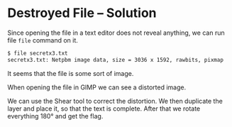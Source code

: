 # Destroyed File – Solution

Since opening the file in a text editor does not reveal anything, we can run file `file` command on it.

```bash
$ file secretx3.txt
secretx3.txt: Netpbm image data, size = 3036 x 1592, rawbits, pixmap
```

It seems that the file is some sort of image.

When opening the file in GIMP we can see a distorted image.

We can use the Shear tool to correct the distortion. We then duplicate the layer and place it, so that the text is complete. After that we rotate everything 180° and get the flag.
